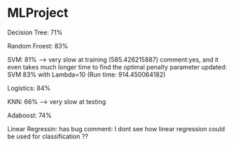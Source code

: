 # MLProject
Decision Tree:  71% 

Random Froest: 83%

SVM: 81% --> very slow at training (585.426215887)
comment:yes, and it even takes much longer time to find the optimal penalty parameter 
updated: SVM 83% with Lambda=10 (Run time: 914.450064182)


Logistics: 84%

KNN: 66%  --> very slow at testing

Adaboost: 74%

Linear Regressin: has bug   comment: I dont see how linear regression could be used for classification ??

